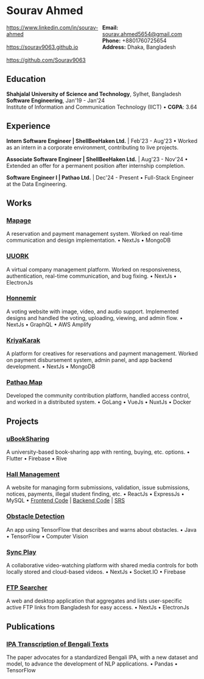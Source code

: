 # Sourav Ahmed
<!---
**Detail-oriented, fast learner, tech enthusiast**  
[LinkedIn](https://www.linkedin.com/in/sourav-ahmed/) | [Portfolio](https://sourav9063.github.io/) | [GitHub](https://github.com/Sourav9063)  
[Email](mailto:sourav.ahmed5654@gmail.com): sourav.ahmed5654@gmail.com  
Phone: +8801760725654  
Address: Dhaka, Bangladesh
-->
<div style="display: flex;">
  <div style="flex: 1; display:flex; flex-direction:column">
  <a href="https://www.linkedin.com/in/sourav-ahmed/">https://www.linkedin.com/in/sourav-ahmed</a><br>
  <a href="https://sourav9063.github.io/">https://sourav9063.github.io</a><br>
  <a href="https://github.com/Sourav9063">https://github.com/Sourav9063</a>
</div>
<div style="flex: 1;">
  <strong>Email:</strong> <a href="mailto:sourav.ahmed5654@gmail.com">sourav.ahmed5654@gmail.com</a><br>
  <strong>Phone:</strong> +8801760725654<br>
  <strong>Address:</strong> Dhaka, Bangladesh
</div>
</div>

## Education

**Shahjalal University of Science and Technology**, Sylhet, Bangladesh  
**Software Engineering**, Jan'19 - Jan'24  
Institute of Information and Communication Technology (IICT) • **CGPA**: 3.64

## Experience

**Intern Software Engineer | ShellBeeHaken Ltd.** | Feb'23 - Aug'23
• Worked as an intern in a corporate environment, contributing to live projects.

**Associate Software Engineer | ShellBeeHaken Ltd.** | Aug'23 - Nov'24
• Extended an offer for a permanent position after internship completion.

**Software Engineer I | Pathao Ltd.** | Dec'24 - Present
• Full-Stack Engineer at the Data Engineering.

## Works


### [Mapage](https://mapage.net/stylist/landing-page)
A reservation and payment management system. Worked on real-time communication and design implementation.
• NextJs • MongoDB

### [UUORK](https://shellbeehaken.com/portfolio/8)
A virtual company management platform. Worked on responsiveness, authentication, real-time communication, and bug fixing.
• NextJs • ElectronJs

### [Honnemir](https://shellbeehaken.com/portfolio/6)
A voting website with image, video, and audio support. Implemented designs and handled the voting, uploading, viewing, and admin flow.
• NextJs • GraphQL • AWS Amplify

### [KriyaKarak](https://kriyakarak.com/)
A platform for creatives for reservations and payment management. Worked on payment disbursement system, admin panel, and app backend development.
• NextJs • MongoDB

### [Pathao Map](https://maps.pathao.io/)
Developed the community contribution platform, handled access control, and worked in a distributed system.
• GoLang • VueJs • NuxtJs • Docker

## Projects


### [uBookSharing](https://github.com/Sourav9063/uBookSharing)
A university-based book-sharing app with renting, buying, etc. options.
• Flutter • Firebase • Rive

### [Hall Management](https://sourav9063.github.io/hall_management_rf/)
A website for managing form submissions, validation, issue submissions, notices, payments, illegal student finding, etc.
• ReactJs • ExpressJs • MySQL
• [Frontend Code](https://github.com/Sourav9063/hall_management_rf) | [Backend Code](https://github.com/Sourav9063/Backend_hall_management) | [SRS](https://docs.google.com/document/d/1Sy9VO97rWJrOYCMgWRGJz4H2q3vJPSVCpLRm5AUOsO8/edit?usp=sharing)

### [Obstacle Detection](https://github.com/Sourav9063/obstacles_detection)
An app using TensorFlow that describes and warns about obstacles.
• Java • TensorFlow • Computer Vision

### [Sync Play](https://github.com/Sourav9063/watchtogether)
A collaborative video-watching platform with shared media controls for both locally stored and cloud-based videos.
• NextJs • Socket.IO • Firebase
<!---
### [Free Stream](https://syncplay.vercel.app/free-stream)
A website to watch movies and series.
• NextJs
-->

### [FTP Searcher](https://searchftp.vercel.app/)
A web and desktop application that aggregates and lists user-specific active FTP links from Bangladesh for easy access.
• NextJs • ElectronJs

## Publications


### [IPA Transcription of Bengali Texts](https://arxiv.org/abs/2403.20084)
The paper advocates for a standardized Bengali IPA, with a new dataset and model, to advance the development of NLP applications.
• Pandas • TensorFlow
<!---
## Achievements

- **SJ Innovation Hackathon | Innovative Idea Prize** in the Medical Category. | Oct'21
- **BdApps National Hackathon 2022 | 1st place** in Regional Round 3: Sylhet, out of 100+ teams. | Aug'22
- **Idea Competition of Mobile App Game & Job Festival 2023 | 1st Runner Up** | Mar'23

## Co-curricular

- **Creative Executive** at SUST ACM Student Chapter | Jul'22 - Jan'23
- **Assistant Treasurer** at Maavoi Abritti Samsad, SUST | Jan'20 - Jul'20
- **Assistant Office Secretary** at Manikganj Shamprity, SUST | Jan'22 - Aug'22
-->
